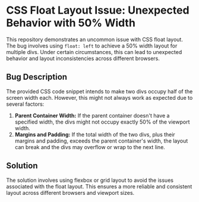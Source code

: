 # CSS Float Layout Issue: Unexpected Behavior with 50% Width

This repository demonstrates an uncommon issue with CSS float layout. The bug involves using `float: left` to achieve a 50% width layout for multiple divs. Under certain circumstances, this can lead to unexpected behavior and layout inconsistencies across different browsers.

## Bug Description
The provided CSS code snippet intends to make two divs occupy half of the screen width each. However, this might not always work as expected due to several factors:

1. **Parent Container Width:** If the parent container doesn't have a specified width, the divs might not occupy exactly 50% of the viewport width.
2. **Margins and Padding:** If the total width of the two divs, plus their margins and padding, exceeds the parent container's width, the layout can break and the divs may overflow or wrap to the next line.

## Solution
The solution involves using flexbox or grid layout to avoid the issues associated with the float layout. This ensures a more reliable and consistent layout across different browsers and viewport sizes.
